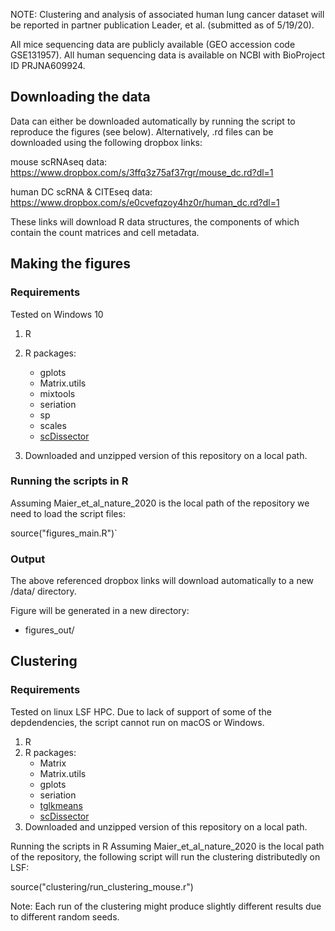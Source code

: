 NOTE: Clustering and analysis of associated human lung cancer dataset will be reported in partner publication Leader, et al. (submitted as of 5/19/20). 

All mice sequencing data are publicly available (GEO accession code GSE131957). All human sequencing data is available on NCBI with BioProject ID PRJNA609924.

## Downloading the data

Data can either be downloaded automatically by running the script to reproduce the figures (see below).
Alternatively, .rd files can be downloaded using the following dropbox links:

mouse scRNAseq data: https://www.dropbox.com/s/3ffq3z75af37rgr/mouse_dc.rd?dl=1

human DC scRNA & CITEseq data: https://www.dropbox.com/s/e0cvefqzoy4hz0r/human_dc.rd?dl=1

These links will download R data structures, the components of which contain the count matrices and cell metadata.

## Making the figures
### Requirements

Tested on Windows 10

1. R
2. R packages: 
	- gplots
	- Matrix.utils
	- mixtools
	- seriation
	- sp
	- scales
	- [scDissector](https://github.com/effiken/scDissector)

3. Downloaded and unzipped version of this repository  on a local path.

### Running the scripts in R

Assuming Maier_et_al_nature_2020 is the local path of the repository we need to load the script files:

source("figures_main.R")`

### Output

The above referenced dropbox links will download automatically to a new /data/ directory.

Figure will be generated in a new directory:
  - figures_out/

## Clustering

### Requirements

Tested on linux LSF HPC. Due to lack of support of some of the depdendencies, the script cannot run on macOS or Windows.

1. R
2. R packages:
   - Matrix
   - Matrix.utils
   - gplots
   - seriation
   - [tglkmeans](https://github.com/tanaylab/tglkmeans)
   - [scDissector](https://github.com/effiken/scDissector)
3. Downloaded and unzipped version of this repository  on a local path.

Running the scripts in R
Assuming Maier_et_al_nature_2020 is the local path of the repository, the following script will run the clustering distributedly on LSF:

source("clustering/run_clustering_mouse.r")

Note: Each run of the clustering might produce slightly different results due to different random seeds.
